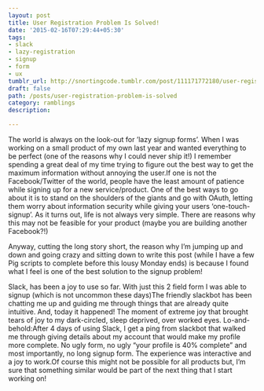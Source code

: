 ```yaml
---
layout: post
title: User Registration Problem Is Solved!
date: '2015-02-16T07:29:44+05:30'
tags:
- slack
- lazy-registration
- signup
- form
- ux
tumblr_url: http://snortingcode.tumblr.com/post/111171772180/user-registration-problem-is-solved
draft: false
path: /posts/user-registration-problem-is-solved
category: ramblings
description:

---
```

The world is always on the look-out for ’lazy signup forms’. When I was working on a small product of my own last year and wanted everything to be perfect (one of the reasons why I could never ship it!) I remember spending a great deal of my time trying to figure out the best way to get the maximum information without annoying the user.If one is not the Facebook/Twitter of the world, people have the least amount of patience while signing up for a new service/product. One of the best ways to go about it is to stand on the shoulders of the giants and go with OAuth, letting them worry about information security while giving your users ‘one-touch-signup’. As it turns out, life is not always very simple. There are reasons why this may not be feasible for your product (maybe you are building another Facebook?!)

Anyway, cutting the long story short, the reason why I’m jumping up and down and going crazy and sitting down to write this post (while I have a few Pig scripts to complete before this lousy Monday ends) is because I found what I feel is one of the best solution to the signup problem!

Slack, has been a joy to use so far. With just this 2 field form I was able to signup (which is not uncommon these days)The friendly slackbot has been chatting me up and guiding me through things that are already quite intuitive. And, today it happened! The moment of extreme joy that brought tears of joy to my dark-circled, sleep deprived, over worked eyes. Lo-and-behold:After 4 days of using Slack, I get a ping from slackbot that walked me through giving details about my account that would make my profile more complete. No ugly form, no ugly “your profile is 40% complete” and most importantly, no long signup form. The experience was interactive and a joy to work.Of course this might not be possible for all products but, I’m sure that something similar would be part of the next thing that I start working on!
